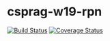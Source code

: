 # csprag-w19-rpn
[![Build Status](https://travis-ci.org/dnie12/csprag-w19-rpn.svg?branch=master)](https://travis-ci.org/dnie12/csprag-w19-rpn) [![Coverage Status](https://coveralls.io/repos/github/dnie12/csprag-w19-rpn/badge.svg?branch=master)](https://coveralls.io/github/dnie12/csprag-w19-rpn?branch=master)
